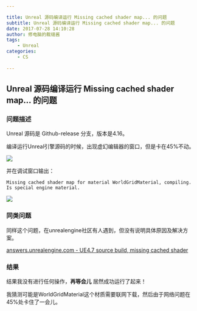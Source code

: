 ```yaml
---

title: Unreal 源码编译运行 Missing cached shader map... 的问题
subtitle: Unreal 源码编译运行 Missing cached shader map... 的问题
date: 2017-07-28 14:10:28
author: 修电脑的裁缝酱
tags:
	- Unreal
categories: 
	- CS
	
---
```


## Unreal 源码编译运行 Missing cached shader map... 的问题

### 问题描述

Unreal 源码是 Github-release 分支，版本是4.16。

编译运行Unreal引擎源码的时候，出现虚幻编辑器的窗口，但是卡在45%不动。

<!-- more -->

![](http://ojlsgreog.bkt.clouddn.com/UnrealLunch45Missing.png)

并在调试窗口输出：

    Missing cached shader map for material WorldGridMaterial, compiling. Is special engine material.

![](http://ojlsgreog.bkt.clouddn.com/MissingCachedShaderMap.png)

### 同类问题

同样这个问题，在unrealengine社区有人遇到，但没有说明具体原因及解决方案。

[answers.unrealengine.com - UE4.7 source build, missing cached shader](https://answers.unrealengine.com/questions/184696/ue47-source-build-missing-cached-shader.html)

### 结果

结果我没有进行任何操作，**再等会儿** 居然成功运行了起来！

我猜测可能是WorldGridMaterial这个材质需要联网下载，然后由于网络问题在45%处卡住了一会儿。
